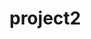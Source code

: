 # project2
<!-- Website Planning Phase Drawing -->


<!-- Website Content -->
<!-- Index consists of the website's home page with a self-made logo for Lo's Creamery (ice cream shop). -->
<!-- The "Our story" page consists of the story behind the establishment of Lo's Creamery. -->
<!-- The "Cold Treats" page consists of the menu, hyperlinked to a sub-page showing size options. The "Cold Treats" page was designed with the help of Bootstrap -->
<!-- The Visit Us page consists of information regarding the hours of operations and storefront location addresses. -->



<!-- Credit and Citations -->
<!-- <! Website designed with the help of Bootstrap > -->

<!-- Cold Treat Image Citation -->
<!-- Vanilla - Image sourced from Domestic Gothess.com -->
<!-- Chocolate - Image sourced from Lauren's Latest.com-->
<!-- Strawberry - Image sourced from Butter and Bliss.com -->
<!-- RoseWater - Image sourced from Sugar Spun Run.com-->
<!-- Banana Pudding - Image sourced from Spicy Southern Kitchen.com-->
<!-- Sweet Potato Pie - Image sourced from Butter Be Ready.com -->
